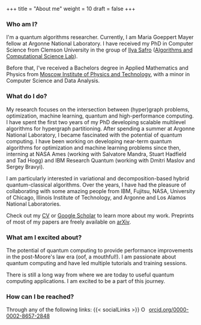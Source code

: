 +++
title = "About me"
weight = 10
draft = false
+++

### Who am I?

I'm a quantum algorithms researcher. Currently, I am Maria Goeppert Mayer fellow at Argonne National Laboratory. I have received my PhD in Computer Science from Clemson University in the group of [Ilya Safro](https://people.cs.clemson.edu/~isafro/) ([Algorithms and Computational Science Lab](https://people.cs.clemson.edu/~isafro/group.html)). 

Before that, I've received a Bachelors degree in Applied Mathematics and Physics from [Moscow Institute of Physics and Technology](https://mipt.ru/english/), with a minor in Computer Science and Data Analysis. 

### What do I do?
My research focuses on the intersection between (hyper)graph problems, optimization, machine learning, quantum and high-performance computing. I have spent the first two years of my PhD developing scalable multilevel algorithms for hypergraph partitioning. After spending a summer at Argonne National Laboratory, I became fascinated with the potential of quantum computing. I have been working on developing near-term quantum algorithms for optimization and machine learning problems since then, interning at NASA Ames (working with Salvatore Mandra, Stuart Hadfield and Tad Hogg) and IBM Research Quantum (working with Dmitri Maslov and Sergey Bravyi). 

I am particularly interested in variational and decomposition-based hybrid quantum-classical algorithms. Over the years, I have had the pleasure of collaborating with some amazing people from IBM, Fujitsu, NASA, University of Chicago, Illinois Institute of Technology, and Argonne and Los Alamos National Laboratories.

Check out my [CV](CV.pdf) or [Google Scholar](https://scholar.google.com/citations?user=PxOuGGcAAAAJ) to learn more about my work. Preprints of most of my papers are freely available on [arXiv](https://arxiv.org/a/shaydulin_r_1.html). 

### What am I excited about?

The potential of quantum computing to provide performance improvements in the post-Moore's law
era (oof, a mouthful!). I am passionate about quantum computing and have led multiple tutorials and
training sessions.

There is still a long way from where we are today to useful quantum computing
applications. I am excited to be a part of this journey.

### How can I be reached?
Through any of the following links:
{{< socialLinks >}}
<a href="https://orcid.org/0000-0002-8657-2848" target="orcid.widget" rel="noopener noreferrer" style="vertical-align:top;"><img src="https://orcid.org/sites/default/files/images/orcid_16x16.png" style="width:1em;margin-right:.5em;" alt="ORCID iD icon">orcid.org/0000-0002-8657-2848</a>
